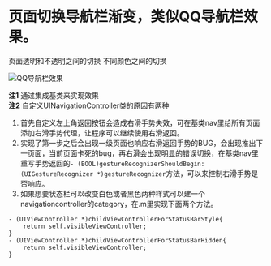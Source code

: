 # 页面切换导航栏渐变，类似QQ导航栏效果。
页面透明和不透明之间的切换 不同颜色之间的切换

![QQ导航栏效果](https://a.photo/images/2018/10/29/92e9432aa76e1a32f2b458c4fe84f017.gif)

**注1** 通过集成基类来实现效果  
**注2** 自定义UINavigationController类的原因有两种 <br>
1. 首先自定义左上角返回按钮会造成右滑手势失效，可在基类nav里给所有页面添加右滑手势代理，让程序可以继续使用右滑返回。<br>
2. 实现了第一步之后会出现一级页面也响应右滑返回手势的BUG，会出现推出下一页面，当前页面卡死的bug，再右滑会出现明显的错误切换，在基类nav里重写手势返回的`- (BOOL)gestureRecognizerShouldBegin:(UIGestureRecognizer *)gestureRecognizer`方法，可以来控制右滑手势是否响应。<br>
3. 如果想要状态栏可以改变白色或者黑色两种样式可以建一个navigationcontroller的category，在.m里实现下面两个方法。
```
- (UIViewController *)childViewControllerForStatusBarStyle{
    return self.visibleViewController;
}
- (UIViewController *)childViewControllerForStatusBarHidden{
    return self.visibleViewController;
}
```
